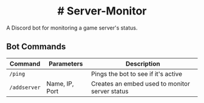 <h1 align="center"> 
  # Server-Monitor 
</h1>

A Discord bot for monitoring a game server's status. 

## Bot Commands

| Command | Parameters | Description |
| - | - | - |
| `/ping` |  | Pings the bot to see if it's active |
| `/addserver` | Name, IP, Port| Creates an embed used to monitor server status |
